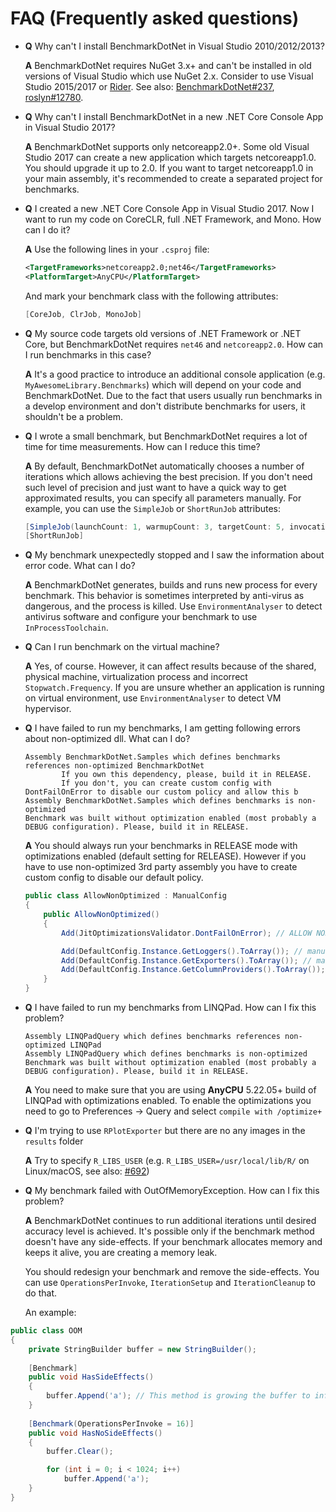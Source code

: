 # FAQ (Frequently asked questions)

* **Q** Why can't I install BenchmarkDotNet in Visual Studio 2010/2012/2013?

    **A** BenchmarkDotNet requires NuGet 3.x+ and can't be installed in old versions of Visual Studio which use NuGet 2.x.
Consider to use Visual Studio 2015/2017 or [Rider](http://jetbrains.com/rider/).
See also: [BenchmarkDotNet#237](https://github.com/dotnet/BenchmarkDotNet/issues/237), [roslyn#12780](https://github.com/dotnet/roslyn/issues/12780).

* **Q** Why can't I install BenchmarkDotNet in a new .NET Core Console App in Visual Studio 2017?

    **A** BenchmarkDotNet supports only netcoreapp2.0+.
Some old Visual Studio 2017 can create a new application which targets netcoreapp1.0.
You should upgrade it up to 2.0.
If you want to target netcoreapp1.0 in your main assembly, it's recommended to create a separated project for benchmarks.

* **Q** I created a new .NET Core Console App in Visual Studio 2017. Now I want to run my code on CoreCLR, full .NET Framework, and Mono. How can I do it?

    **A** Use the following lines in your `.csproj` file:

    ```xml
    <TargetFrameworks>netcoreapp2.0;net46</TargetFrameworks>
    <PlatformTarget>AnyCPU</PlatformTarget>
    ```

    And mark your benchmark class with the following attributes:

    ```cs
    [CoreJob, ClrJob, MonoJob]
    ```

* **Q** My source code targets old versions of .NET Framework or .NET Core, but BenchmarkDotNet requires `net46` and `netcoreapp2.0`. How can I run benchmarks in this case?

    **A** It's a good practice to introduce an additional console application (e.g. `MyAwesomeLibrary.Benchmarks`) which will depend on your code and BenchmarkDotNet.
Due to the fact that users usually run benchmarks in a develop environment and don't distribute benchmarks for users, it shouldn't be a problem.

* **Q** I wrote a small benchmark, but BenchmarkDotNet requires a lot of time for time measurements. How can I reduce this time?

    **A** By default, BenchmarkDotNet automatically chooses a number of iterations which allows achieving the best precision.
If you don't need such level of precision and just want to have a quick way to get approximated results, you can specify all parameters manually.
For example, you can use the `SimpleJob` or `ShortRunJob` attributes:

    ```cs
    [SimpleJob(launchCount: 1, warmupCount: 3, targetCount: 5, invocationCount:100, id: "QuickJob")]
    [ShortRunJob]
    ```

* **Q** My benchmark unexpectedly stopped and I saw the information about error code. What can I do?

    **A** BenchmarkDotNet generates, builds and runs new process for every benchmark. This behavior is sometimes interpreted by anti-virus as dangerous, and the process is killed. Use `EnvironmentAnalyser` to detect antivirus software and configure your benchmark to use `InProcessToolchain`.

* **Q** Can I run benchmark on the virtual machine?
 
    **A** Yes, of course. However, it can affect results because of the shared, physical machine, virtualization process and incorrect `Stopwatch.Frequency`. If you are unsure whether an application is running on virtual environment, use `EnvironmentAnalyser` to detect VM hypervisor.

* **Q** I have failed to run my benchmarks, I am getting following errors about non-optimized dll. What can I do?  

    ```
    Assembly BenchmarkDotNet.Samples which defines benchmarks references non-optimized BenchmarkDotNet
            If you own this dependency, please, build it in RELEASE.
            If you don't, you can create custom config with DontFailOnError to disable our custom policy and allow this b
    Assembly BenchmarkDotNet.Samples which defines benchmarks is non-optimized
    Benchmark was built without optimization enabled (most probably a DEBUG configuration). Please, build it in RELEASE.
    ```

    **A** You should always run your benchmarks in RELEASE mode with optimizations enabled (default setting for RELEASE). However if you have to use non-optimized 3rd party assembly you have to create custom config to disable our default policy.

    ```cs
    public class AllowNonOptimized : ManualConfig
    {
        public AllowNonOptimized()
        {
            Add(JitOptimizationsValidator.DontFailOnError); // ALLOW NON-OPTIMIZED DLLS

            Add(DefaultConfig.Instance.GetLoggers().ToArray()); // manual config has no loggers by default
            Add(DefaultConfig.Instance.GetExporters().ToArray()); // manual config has no exporters by default
            Add(DefaultConfig.Instance.GetColumnProviders().ToArray()); // manual config has no columns by default
        }
    }
    ```

* **Q** I have failed to run my benchmarks from LINQPad. How can I fix this problem?  

    ```
    Assembly LINQPadQuery which defines benchmarks references non-optimized LINQPad
    Assembly LINQPadQuery which defines benchmarks is non-optimized
    Benchmark was built without optimization enabled (most probably a DEBUG configuration). Please, build it in RELEASE.
    ```

    **A** You need to make sure that you are using **AnyCPU** 5.22.05+ build of LINQPad with optimizations enabled. To enable the optimizations you need to go to Preferences -> Query and select `compile with /optimize+`

* **Q** I'm trying to use `RPlotExporter` but there are no any images in the `results` folder

    **A** Try to specify `R_LIBS_USER` (e.g. `R_LIBS_USER=/usr/local/lib/R/` on Linux/macOS, see also: [#692](https://github.com/dotnet/BenchmarkDotNet/issues/692))

* **Q** My benchmark failed with OutOfMemoryException. How can I fix this problem? 

    **A** BenchmarkDotNet continues to run additional iterations until desired accuracy level is achieved. It's possible only if the benchmark method doesn't have any side-effects. 
    If your benchmark allocates memory and keeps it alive, you are creating a memory leak. 
    
    You should redesign your benchmark and remove the side-effects. You can use `OperationsPerInvoke`, `IterationSetup` and `IterationCleanup` to do that.
    
    An example:
    
```cs
public class OOM
{
    private StringBuilder buffer = new StringBuilder();
    
    [Benchmark]
    public void HasSideEffects()
    {
        buffer.Append('a'); // This method is growing the buffer to infinity because it's executed millions of times
    }
    
    [Benchmark(OperationsPerInvoke = 16)]
    public void HasNoSideEffects()
    {
        buffer.Clear();

        for (int i = 0; i < 1024; i++)
            buffer.Append('a');
    }
}
```    